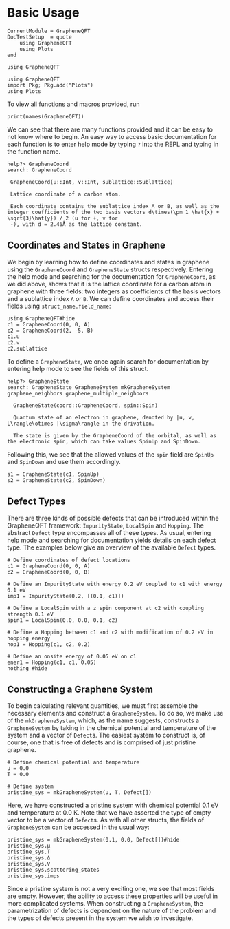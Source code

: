 # Basic Usage
```@meta
CurrentModule = GrapheneQFT
DocTestSetup  = quote
    using GrapheneQFT
    using Plots
end
```
```@setup guide
using GrapheneQFT
```
```@setup guide2
using GrapheneQFT
import Pkg; Pkg.add("Plots")
using Plots
```
To view all functions and macros provided, run
```@repl guide
print(names(GrapheneQFT))
```
We can see that there are many functions provided and it can be easy to not know where to begin. An easy way to access basic documentation for each function is to enter help mode by typing `?` into the REPL and typing in the function name.
```
help?> GrapheneCoord
search: GrapheneCoord

 GrapheneCoord(u::Int, v::Int, sublattice::Sublattice)

 Lattice coordinate of a carbon atom.

 Each coordinate contains the sublattice index A or B, as well as the integer coefficients of the two basis vectors d\times(\pm 1 \hat{x} + \sqrt{3}\hat{y}) / 2 (u for +, v for
 -), with d = 2.46Å as the lattice constant.
```

## Coordinates and States in Graphene
We begin by learning how to define coordinates and states in graphene using the `GrapheneCoord` and `GrapheneState` structs respectively. Entering the help mode and searching for the documentation for `GrapheneCoord`, as we did above, shows that it is the lattice coordinate for a carbon atom in graphene with three fields: two integers as coefficients of the basis vectors and a sublattice index `A` or `B`. We can define coordinates and access their fields using `struct_name.field_name`:
```@repl coords
using GrapheneQFT#hide
c1 = GrapheneCoord(0, 0, A)
c2 = GrapheneCoord(2, -5, B)
c1.u
c2.v
c2.sublattice
```
To define a `GrapheneState`, we once again search for documentation by entering help mode to see the fields of this struct.
```
help?> GrapheneState
search: GrapheneState GrapheneSystem mkGrapheneSystem graphene_neighbors graphene_multiple_neighbors

  GrapheneState(coord::GrapheneCoord, spin::Spin)

  Quantum state of an electron in graphene, denoted by |u, v, L\rangle\otimes |\sigma\rangle in the drivation.

  The state is given by the GrapheneCoord of the orbital, as well as the electronic spin, which can take values SpinUp and SpinDown.
```
Following this, we see that the allowed values of the `spin` field are `SpinUp` and `SpinDown` and use them accordingly.
```@repl coords
s1 = GrapheneState(c1, SpinUp)
s2 = GrapheneState(c2, SpinDown)
```

## Defect Types
There are three kinds of possible defects that can be introduced within the GrapheneQFT framework: `ImpurityState`, `LocalSpin` and `Hopping`. The abstract `Defect` type encompasses all of these types. As usual, entering help mode and searching for documentation yields details on each defect type. The examples below give an overview of the available `Defect` types.
```@example guide
# Define coordinates of defect locations
c1 = GrapheneCoord(0, 0, A)
c2 = GrapheneCoord(0, 0, B)

# Define an ImpurityState with energy 0.2 eV coupled to c1 with energy 0.1 eV
imp1 = ImpurityState(0.2, [(0.1, c1)])

# Define a LocalSpin with a z spin component at c2 with coupling strength 0.1 eV
spin1 = LocalSpin(0.0, 0.0, 0.1, c2)

# Define a Hopping between c1 and c2 with modification of 0.2 eV in hopping energy
hop1 = Hopping(c1, c2, 0.2)

# Define an onsite energy of 0.05 eV on c1
ener1 = Hopping(c1, c1, 0.05)
nothing #hide
```

## Constructing a Graphene System
To begin calculating relevant quantities, we must first assemble the necessary elements and construct a `GrapheneSystem`. To do so, we make use of the `mkGrapheneSystem`, which, as the name suggests, constructs a `GrapheneSystem` by taking in the chemical potential and temperature of the system and a vector of `Defect`s. The easiest system to construct is, of course, one that is free of defects and is comprised of just pristine graphene.
```@example guide
# Define chemical potential and temperature
μ = 0.0
T = 0.0

# Define system
pristine_sys = mkGrapheneSystem(μ, T, Defect[])
```
Here, we have constructed a pristine system with chemical potential 0.1 eV and temperature at 0.0 K. Note that we have asserted the type of empty vector to be a vector of `Defect`s. As with all other structs, the fields of `GrapheneSystem` can be accessed in the usual way:
```@repl guide
pristine_sys = mkGrapheneSystem(0.1, 0.0, Defect[])#hide
pristine_sys.μ
pristine_sys.T
pristine_sys.Δ
pristine_sys.V
pristine_sys.scattering_states
pristine_sys.imps
```
Since a pristine system is not a very exciting one, we see that most fields are empty. However, the ability to access these properties will be useful in more complicated systems. When constructing a `GrapheneSystem`, the parametrization of defects is dependent on the nature of the problem and the types of defects present in the system we wish to investigate.
